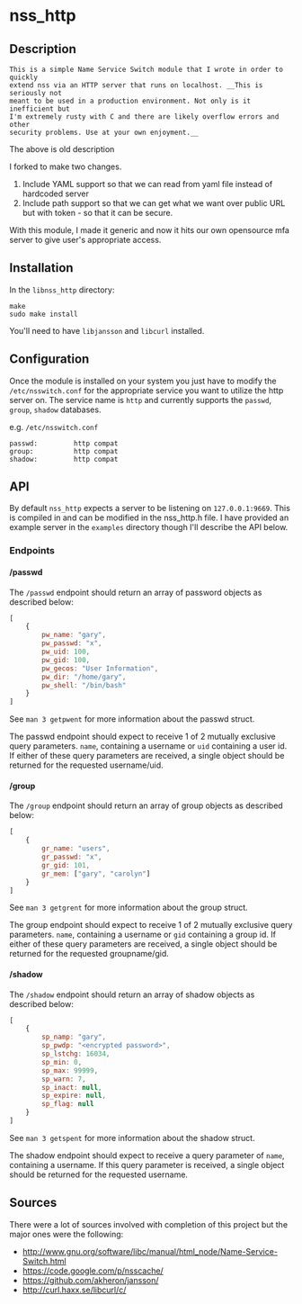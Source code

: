 # nss\_http

## Description

    This is a simple Name Service Switch module that I wrote in order to quickly
    extend nss via an HTTP server that runs on localhost. __This is seriously not
    meant to be used in a production environment. Not only is it inefficient but
    I'm extremely rusty with C and there are likely overflow errors and other
    security problems. Use at your own enjoyment.__
    
The above is old description

I forked to make two changes.

1. Include YAML support so that we can read from yaml file instead of hardcoded server
2. Include path support so that we can get what we want over public URL but with token - so that it can be secure.

With this module, I made it generic and now it hits our own opensource mfa server to give user's appropriate access.

## Installation

In the `libnss_http` directory:
```
make
sudo make install
```

You'll need to have `libjansson` and `libcurl` installed.

## Configuration

Once the module is installed on your system you just have to modify the
`/etc/nsswitch.conf` for the appropriate service you want to utilize the 
http server on. The service name is `http` and currently supports the `passwd`, `group`,
`shadow` databases.

e.g. `/etc/nsswitch.conf`
```
passwd:         http compat
group:          http compat
shadow:         http compat
```

## API

By default `nss_http` expects a server to be listening on `127.0.0.1:9669`. This is compiled in
and can be modified in the nss_http.h file. I have provided an example server in the `examples`
directory though I'll describe the API below.

### Endpoints

#### /passwd

The `/passwd` endpoint should return an array of password objects as described below:

```javascript
[
    {
        pw_name: "gary",
        pw_passwd: "x",
        pw_uid: 100,
        pw_gid: 100,
        pw_gecos: "User Information",
        pw_dir: "/home/gary",
        pw_shell: "/bin/bash"
    }
]
```

See `man 3 getpwent` for more information about the passwd struct.

The passwd endpoint should expect to receive 1 of 2 mutually exclusive query parameters. `name`,
containing a username or `uid` containing a user id. If either of these query parameters are
received, a single object should be returned for the requested username/uid.


#### /group

The `/group` endpoint should return an array of group objects as described below:

```javascript
[
    {
        gr_name: "users",
        gr_passwd: "x",
        gr_gid: 101,
        gr_mem: ["gary", "carolyn"]
    }
]
```

See `man 3 getgrent` for more information about the group struct.

The group endpoint should expect to receive 1 of 2 mutually exclusive query parameters. `name`,
containing a username or `gid` containing a group id. If either of these query parameters are
received, a single object should be returned for the requested groupname/gid.

#### /shadow

The `/shadow` endpoint should return an array of shadow objects as described below:

```javascript
[
    {
        sp_namp: "gary",
        sp_pwdp: "<encrypted password>",
        sp_lstchg: 16034,
        sp_min: 0,
        sp_max: 99999,
        sp_warn: 7,
        sp_inact: null,
        sp_expire: null,
        sp_flag: null
    }
]
```

See `man 3 getspent` for more information about the shadow struct.

The shadow endpoint should expect to receive a query parameter of `name`,
containing a username. If this query parameter is received, a single object
 should be returned for the requested username.

## Sources

There were a lot of sources involved with completion of this project but the major
ones were the following:

 * http://www.gnu.org/software/libc/manual/html_node/Name-Service-Switch.html
 * https://code.google.com/p/nsscache/
 * https://github.com/akheron/jansson/
 * http://curl.haxx.se/libcurl/c/

